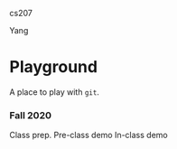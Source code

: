 cs207

Yang

# Playground

A place to play with `git`.

### Fall 2020
Class prep.
Pre-class demo
In-class demo
